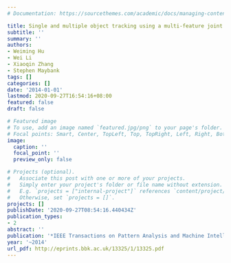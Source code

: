 ```yaml
---
# Documentation: https://sourcethemes.com/academic/docs/managing-content/

title: Single and multiple object tracking using a multi-feature joint sparse representation
subtitle: ''
summary: ''
authors:
- Weiming Hu
- Wei Li
- Xiaoqin Zhang
- Stephen Maybank
tags: []
categories: []
date: '2014-01-01'
lastmod: 2020-09-27T16:54:16+08:00
featured: false
draft: false

# Featured image
# To use, add an image named `featured.jpg/png` to your page's folder.
# Focal points: Smart, Center, TopLeft, Top, TopRight, Left, Right, BottomLeft, Bottom, BottomRight.
image:
  caption: ''
  focal_point: ''
  preview_only: false

# Projects (optional).
#   Associate this post with one or more of your projects.
#   Simply enter your project's folder or file name without extension.
#   E.g. `projects = ["internal-project"]` references `content/project/deep-learning/index.md`.
#   Otherwise, set `projects = []`.
projects: []
publishDate: '2020-09-27T08:54:16.440434Z'
publication_types:
- 2
abstract: ''
publication: '*IEEE Transactions on Pattern Analysis and Machine Intelligence (TPAMI)*'
year: '~2014'
url_pdf: http://eprints.bbk.ac.uk/13325/1/13325.pdf
---
```

